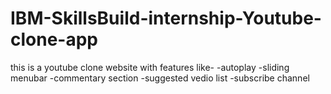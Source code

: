 # IBM-SkillsBuild-internship-Youtube-clone-app
this is a youtube clone website 
with features like-
-autoplay
-sliding menubar
-commentary section 
-suggested vedio list 
-subscribe channel 

